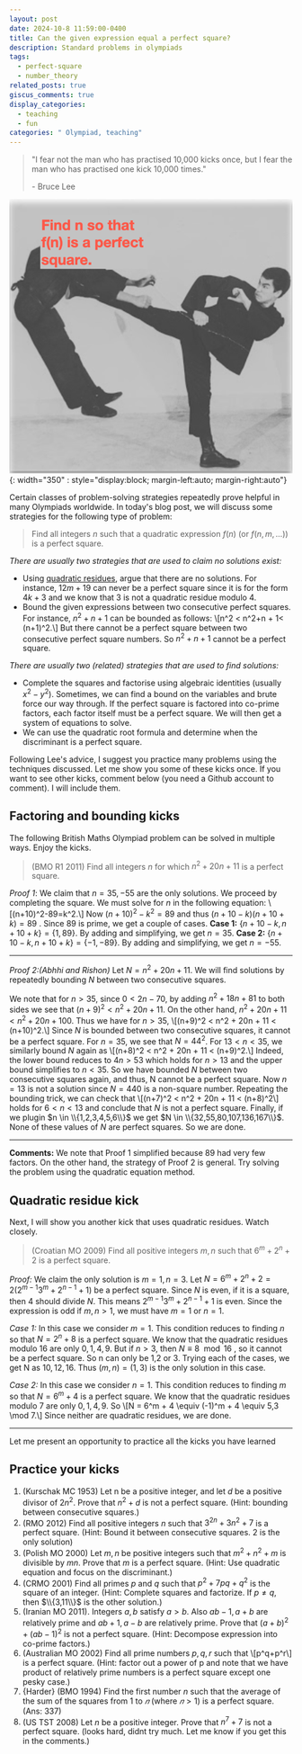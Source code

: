 ```yaml
---
layout: post
date: 2024-10-8 11:59:00-0400
title: Can the given expression equal a perfect square?
description: Standard problems in olympiads
tags:
  - perfect-square
  - number_theory
related_posts: true
giscus_comments: true
display_categories:
  - teaching
  - fun
categories: " Olympiad, teaching"
---
```


> "I fear not the man who has practised 10,000 kicks once, but I fear the man who has practised one kick 10,000 times."
>
> \- Bruce Lee

![Kick quadratic](/assets/img/Bruceleeperfectsquare.png){: width="350" : style="display:block; margin-left:auto; margin-right:auto"}

Certain classes of problem-solving strategies repeatedly prove helpful in many Olympiads worldwide. In today's blog post, we will discuss some strategies for the following type of problem:

> Find all integers $n$ such that a quadratic expression $f(n)$ (or $f(n,m,\ldots)$) is a perfect square.

_There are usually two strategies that are used to claim no solutions exist:_

- Using [quadratic residues](https://en.wikipedia.org/wiki/Quadratic_residue), argue that there are no solutions. For instance, $12m+ 19$ can never be a perfect square since it is for the form $4k+3$ and we know that 3 is not a quadratic residue modulo 4.
- Bound the given expressions between two consecutive perfect squares. For instance, $n^2 +n+1$ can be bounded as follows: \\[n^2 < n^2+n + 1< (n+1)^2.\\] But there cannot be a perfect square between two consecutive perfect square numbers. So $n^2 +n+1$ cannot be a perfect square.

_There are usually two (related) strategies that are used to find solutions:_

- Complete the squares and factorise using algebraic identities (usually $x^2 - y^2$). Sometimes, we can find a bound on the variables and brute force our way through. If the perfect square is factored into co-prime factors, each factor itself must be a perfect square. We will then get a system of equations to solve.
- We can use the quadratic root formula and determine when the discriminant is a perfect square.

Following Lee's advice, I suggest you practice many problems using the techniques discussed. Let me show you some of these kicks once. If you want to see other kicks, comment below (you need a Github account to comment). I will include them.

## Factoring and bounding kicks

The following British Maths Olympiad problem can be solved in multiple ways. Enjoy the kicks.

> (BMO R1 2011) Find all integers $n$ for which $n^2 +20n+11$ is a perfect square.

_Proof 1_: We claim that $n=35,-55$ are the only solutions. We proceed by completing the square. We must solve for $n$ in the following equation: \\[(n+10)^2-89=k^2.\\]
Now $(n+10)^2 - k^2 =89$ and thus $(n+10-k)(n+10+k)=89$ . Since $89$ is prime, we get a couple of cases.
**Case 1:** $\{n+10-k,n+10+k\}=\{1,89\}$. By adding and simplifying, we get $n=35$.
**Case 2:** $\{n+10-k,n+10+k\}=\{-1,-89\}$. By adding and simplifying, we get $n=-55$.

---

_Proof 2:(Abhhi and Rishon)_ Let $N = n^2 + 20n + 11$. We will find solutions by repeatedly bounding $N$ between two consecutive squares.

We note that for $n> 35$, since $0 < 2n-70$, by adding $n^2 + 18n + 81$ to both sides we see that $(n+9)^2 < n^2 +20n + 11$. On the other hand, $n^2 +  20n + 11 < n^2 + 20 n + 100$. Thus we have for $n > 35$, \\[(n+9)^2 < n^2 + 20n + 11 < (n+10)^2.\\] Since $N$ is bounded between two consecutive squares, it cannot be a perfect square. For $n=35$, we see that $N= 44^2$. For $13 < n < 35$, we similarly bound $N$ again as \\[(n+8)^2 < n^2 + 20n + 11 < (n+9)^2.\\] Indeed, the lower bound reduces to $4n > 53$ which holds for $n > 13$ and the upper bound simplifies to $n < 35$. So we have bounded $N$ between two consecutive squares again, and thus, N cannot be a perfect square. Now $n=13$ is not a solution since $N=440$ is a non-square number. Repeating the bounding trick, we can check that \\[(n+7)^2 < n^2 + 20n + 11 < (n+8)^2\\] holds for $6 < n < 13$ and conclude that $N$ is not a perfect square. Finally, if we plugin $n \in \\{1,2,3,4,5,6\\}$ we get $N \in \\{32,55,80,107,136,167\\}$. None of these values of $N$ are perfect squares. So we are done.

---

**Comments:** We note that Proof 1 simplified because $89$ had very few factors. On the other hand, the strategy of Proof 2 is general. Try solving the problem using the quadratic equation method.

## Quadratic residue kick

Next, I will show you another kick that uses quadratic residues. Watch closely.

> (Croatian MO 2009) Find all positive integers $m, n$ such that $6^m+2^n+2$ is a perfect square.

_Proof:_ We claim the only solution is $m=1,n=3.$
Let $N = 6^m+2^n+2=2(2^{m-1}3^m+2^{n-1}+1)$ be a perfect square. Since $N$ is even, if it is a square, then 4 should divide $N$. This means $2^{m-1}3^m+2^{n-1}+1$ is even. Since the expression is odd if $m,n>1$, we must have $m=1$ or $n=1$.

_Case 1:_ In this case we consider $m=1$. This condition reduces to finding $n$ so that $N=2^{n} + 8$ is a perfect square. We know that the quadratic residues modulo 16 are only $0,1,4,9$. But if $n > 3$, then $N \equiv 8 \mod 16$ , so it cannot be a perfect square. So n can only be 1,2 or 3. Trying each of the cases, we get N as $10,12,16$. Thus $(m,n) = (1,3)$ is the only solution in this case.

_Case 2:_ In this case we consider $n=1$. This condition reduces to finding $m$ so that $N=6^{m} +4$ is a perfect square. We know that the quadratic residues modulo $7$ are only $0,1,4,9$. So \\[N = 6^m + 4 \equiv (-1)^m + 4 \equiv 5,3 \mod 7.\\] Since neither are quadratic residues, we are done.

---

Let me present an opportunity to practice all the kicks you have learned

## Practice your kicks

1. (Kurschak MC 1953) Let n be a positive integer, and let $d$ be a positive divisor of $2n^2$. Prove that $n^2+d$ is not a perfect square. (Hint: bounding between consecutive squares.)
2. (RMO 2012) Find all positive integers $n$ such that $3^{2n} +3n^2 +7$ is a perfect square. (Hint: Bound it between consecutive squares. $2$ is the only solution)
3. (Polish MO 2000) Let $m, n$ be positive integers such that $m^2+n^2+m$ is divisible by $mn$. Prove that $m$ is a perfect square. (Hint: Use quadratic equation and focus on the discriminant.)
4. (CRMO 2001) Find all primes $p$ and $q$ such that $p^2 + 7pq + q^2$ is the square of an integer. (Hint: Complete squares and factorize. If $p \neq q$, then $\\{3,11\\}$ is the other solution.)
5. (Iranian MO 2011). Integers $a, b$ satisfy $a>b$. Also $ab-1, a+b$ are relatively prime and $ab+1, a-b$ are relatively prime. Prove that $(a+b)^2+(ab-1)^2$ is not a perfect square. (Hint: Decompose expression into co-prime factors.)
6. (Australian MO 2002) Find all prime numbers $p, q, r$ such that \\[p^q+p^r\\] is a perfect square. (Hint: factor out a power of p and note that we have product of relatively prime numbers is a perfect square except one pesky case.)
7. {Harder} (BMO 1994) Find the first number $n$ such that the average of the sum of the squares from $1$ to $𝑛$ (where $𝑛>1$) is a perfect square. (Ans: $337$)
8. (US TST 2008) Let $n$ be a positive integer. Prove that $n^7+7$ is not a perfect square. (looks hard, didnt try much. Let me know if you get this in the comments.)
